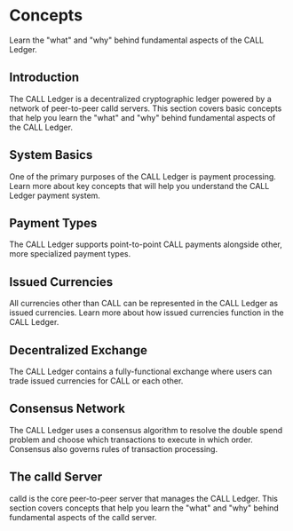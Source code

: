 # Concepts

Learn the "what" and "why" behind fundamental aspects of the CALL Ledger.

## Introduction

The CALL Ledger is a decentralized cryptographic ledger powered by a network of peer-to-peer calld servers. This section covers basic concepts that help you learn the "what" and "why" behind fundamental aspects of the CALL Ledger.

## System Basics

One of the primary purposes of the CALL Ledger is payment processing. Learn more about key concepts that will help you understand the CALL Ledger payment system.

## Payment Types

The CALL Ledger supports point-to-point CALL payments alongside other, more specialized payment types.

## Issued Currencies

All currencies other than CALL can be represented in the CALL Ledger as issued currencies. Learn more about how issued currencies function in the CALL Ledger.

## Decentralized Exchange

The CALL Ledger contains a fully-functional exchange where users can trade issued currencies for CALL or each other.

## Consensus Network

The CALL Ledger uses a consensus algorithm to resolve the double spend problem and choose which transactions to execute in which order. Consensus also governs rules of transaction processing.

## The calld Server

calld is the core peer-to-peer server that manages the CALL Ledger. This section covers concepts that help you learn the "what" and "why" behind fundamental aspects of the calld server.

